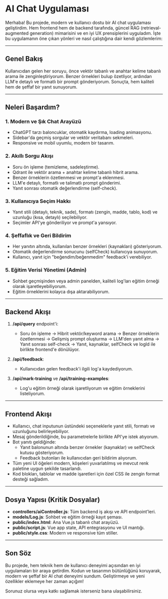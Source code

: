 # AI Chat Uygulaması

Merhaba! Bu projede, modern ve kullanıcı dostu bir AI chat uygulaması geliştirdim. Hem frontend hem de backend tarafında, güncel RAG (retrieval-augmented generation) mimarisini ve en iyi UX prensiplerini uyguladım. İşte bu uygulamanın öne çıkan yönleri ve nasıl çalıştığına dair kendi gözlemlerim:

---

## Genel Bakış

Kullanıcıdan gelen her soruyu, önce vektör tabanlı ve anahtar kelime tabanlı arama ile zenginleştiriyorum. Benzer örnekleri bulup özetliyor, ardından LLM'e detaylı ve formatlı bir prompt gönderiyorum. Sonuçta, hem kaliteli hem de şeffaf bir yanıt sunuyorum.

---

## Neleri Başardım?

### 1. Modern ve Şık Chat Arayüzü

-   ChatGPT tarzı baloncuklar, otomatik kaydırma, loading animasyonu.
-   Sidebar'da geçmiş sorgular ve vektör veritabanı sekmeleri.
-   Responsive ve mobil uyumlu, modern bir tasarım.

### 2. Akıllı Sorgu Akışı

-   Soru ön işleme (temizleme, sadeleştirme).
-   Qdrant ile vektör arama + anahtar kelime tabanlı hibrit arama.
-   Benzer örneklerin özetlenmesi ve prompt'a eklenmesi.
-   LLM'e detaylı, formatlı ve talimatlı prompt gönderimi.
-   Yanıt sonrası otomatik değerlendirme (self-check).

### 3. Kullanıcıya Seçim Hakkı

-   Yanıt stili (detaylı, teknik, sade), formatı (zengin, madde, tablo, kod) ve uzunluğu (kısa, detaylı) seçilebiliyor.
-   Seçimler API'ye gönderiliyor ve prompt'a yansıyor.

### 4. Şeffaflık ve Geri Bildirim

-   Her yanıtın altında, kullanılan benzer örnekleri (kaynakları) gösteriyorum.
-   Otomatik değerlendirme sonucunu (selfCheck) kullanıcıya sunuyorum.
-   Kullanıcı, yanıt için "beğendim/beğenmedim" feedback'i verebiliyor.

### 5. Eğitim Verisi Yönetimi (Admin)

-   Sohbet geçmişinden veya admin panelden, kaliteli log'ları eğitim örneği olarak işaretleyebiliyorum.
-   Eğitim örneklerini kolayca dışa aktarabiliyorum.

---

## Backend Akışı

1. **/api/query** endpoint'i:

    - Soru ön işleme → Hibrit vektör/keyword arama → Benzer örneklerin özetlenmesi → Gelişmiş prompt oluşturma → LLM'den yanıt alma → Yanıt sonrası self-check → Yanıt, kaynaklar, selfCheck ve logId ile birlikte frontend'e dönülüyor.

2. **/api/feedback**:

    - Kullanıcıdan gelen feedback'i ilgili log'a kaydediyorum.

3. **/api/mark-training** ve **/api/training-examples**:
    - Log'u eğitim örneği olarak işaretliyorum ve eğitim örneklerini listeliyorum.

---

## Frontend Akışı

-   Kullanıcı, chat inputunun üstündeki seçeneklerle yanıt stili, formatı ve uzunluğunu belirleyebiliyor.
-   Mesaj gönderildiğinde, bu parametrelerle birlikte API'ye istek atıyorum.
-   Bot yanıtı geldiğinde:
    -   Yanıt balonunun altında benzer örnekler (kaynaklar) ve selfCheck kutusu gösteriyorum.
    -   Feedback butonları ile kullanıcıdan geri bildirim alıyorum.
-   Tüm yeni UI öğeleri modern, köşeleri yuvarlatılmış ve mevcut renk paletine uygun şekilde tasarlandı.
-   Kod blokları, tablolar ve madde işaretleri için özel CSS ile zengin format desteği sağladım.

---

## Dosya Yapısı (Kritik Dosyalar)

-   **controllers/aiController.js**: Tüm backend iş akışı ve API endpoint'leri.
-   **models/Log.js**: Sohbet ve eğitim örneği kayıt şeması.
-   **public/index.html**: Ana Vue.js tabanlı chat arayüzü.
-   **public/script.js**: Vue app state, API entegrasyonu ve UI mantığı.
-   **public/style.css**: Modern ve responsive tüm stiller.

---

## Son Söz

Bu projede, hem teknik hem de kullanıcı deneyimi açısından en iyi uygulamaları bir araya getirdim. Kodun ve tasarımın bütünlüğünü koruyarak, modern ve şeffaf bir AI chat deneyimi sundum. Geliştirmeye ve yeni özellikler eklemeye her zaman açığım!

Sorunuz olursa veya katkı sağlamak isterseniz bana ulaşabilirsiniz.
